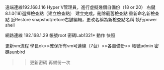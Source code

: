 遠端連線192.168.1.16
Hyper V管理員，進行虛擬幾個自備份（18 or 20）
右鍵 8.1.0(18)選擇檢查點（建立檢查點）
建立完成，刪除最舊檢查點
重新命名新檢查點
近Restore snapshot/retore右鍵編輯，更改名稱為新檢查點名稱
執行power shell

網路連線 192.168.1.29
帳號root 密碼Lab1321*
動作 快照

更新vm流程
學長ok>>確保所有vm可連線（7台）>>各自備份>>
帳號admin
密碼sunbird
>>更新密碼
>>再備份一次 